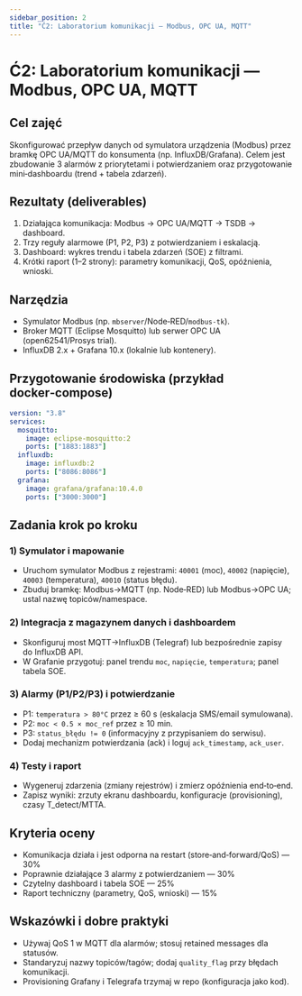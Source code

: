 ```yaml
---
sidebar_position: 2
title: "Ć2: Laboratorium komunikacji — Modbus, OPC UA, MQTT"
---
```


# Ć2: Laboratorium komunikacji — Modbus, OPC UA, MQTT

## Cel zajęć

Skonfigurować przepływ danych od symulatora urządzenia (Modbus) przez bramkę OPC UA/MQTT do konsumenta (np. InfluxDB/Grafana). Celem jest zbudowanie 3 alarmów z priorytetami i potwierdzaniem oraz przygotowanie mini‑dashboardu (trend + tabela zdarzeń).

## Rezultaty (deliverables)

1. Działająca komunikacja: Modbus → OPC UA/MQTT → TSDB → dashboard.
2. Trzy reguły alarmowe (P1, P2, P3) z potwierdzaniem i eskalacją.
3. Dashboard: wykres trendu i tabela zdarzeń (SOE) z filtrami.
4. Krótki raport (1–2 strony): parametry komunikacji, QoS, opóźnienia, wnioski.

## Narzędzia

- Symulator Modbus (np. `mbserver`/Node‑RED/`modbus-tk`).
- Broker MQTT (Eclipse Mosquitto) lub serwer OPC UA (open62541/Prosys trial).
- InfluxDB 2.x + Grafana 10.x (lokalnie lub kontenery). 

## Przygotowanie środowiska (przykład docker‑compose)

```yaml
version: "3.8"
services:
  mosquitto:
    image: eclipse-mosquitto:2
    ports: ["1883:1883"]
  influxdb:
    image: influxdb:2
    ports: ["8086:8086"]
  grafana:
    image: grafana/grafana:10.4.0
    ports: ["3000:3000"]
```

## Zadania krok po kroku

### 1) Symulator i mapowanie

- Uruchom symulator Modbus z rejestrami: `40001` (moc), `40002` (napięcie), `40003` (temperatura), `40010` (status błędu).
- Zbuduj bramkę: Modbus→MQTT (np. Node‑RED) lub Modbus→OPC UA; ustal nazwę topiców/namespace.

### 2) Integracja z magazynem danych i dashboardem

- Skonfiguruj most MQTT→InfluxDB (Telegraf) lub bezpośrednie zapisy do InfluxDB API.
- W Grafanie przygotuj: panel trendu `moc`, `napięcie`, `temperatura`; panel tabela SOE.

### 3) Alarmy (P1/P2/P3) i potwierdzanie

- P1: `temperatura > 80°C` przez ≥ 60 s (eskalacja SMS/email symulowana).
- P2: `moc < 0.5 × moc_ref` przez ≥ 10 min.
- P3: `status_błędu != 0` (informacyjny z przypisaniem do serwisu).
- Dodaj mechanizm potwierdzania (ack) i loguj `ack_timestamp`, `ack_user`.

### 4) Testy i raport

- Wygeneruj zdarzenia (zmiany rejestrów) i zmierz opóźnienia end‑to‑end.
- Zapisz wyniki: zrzuty ekranu dashboardu, konfiguracje (provisioning), czasy T_detect/MTTA.

## Kryteria oceny

- Komunikacja działa i jest odporna na restart (store‑and‑forward/QoS) — 30%
- Poprawnie działające 3 alarmy z potwierdzaniem — 30%
- Czytelny dashboard i tabela SOE — 25%
- Raport techniczny (parametry, QoS, wnioski) — 15%

## Wskazówki i dobre praktyki

- Używaj QoS 1 w MQTT dla alarmów; stosuj retained messages dla statusów.
- Standaryzuj nazwy topiców/tagów; dodaj `quality_flag` przy błędach komunikacji.
- Provisioning Grafany i Telegrafa trzymaj w repo (konfiguracja jako kod).



